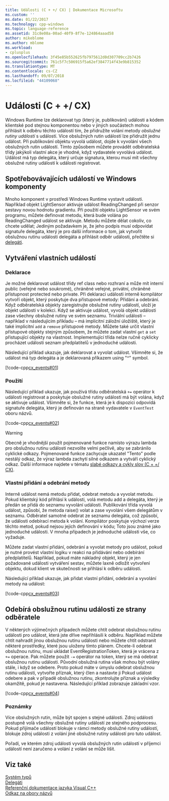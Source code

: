 ```yaml
---
title: Události (C + +/ CX) | Dokumentace Microsoftu
ms.custom: ''
ms.date: 01/22/2017
ms.technology: cpp-windows
ms.topic: language-reference
ms.assetid: 31c8e08a-00ad-40f9-8f7e-124864aaad58
author: mikeblome
ms.author: mblome
ms.workload:
- cplusplus
ms.openlocfilehash: 3f45e85b552625fb7975612d0d307709cc2b7426
ms.sourcegitcommit: 761c5f7c506915f5a62ef3847714f43e9b815352
ms.translationtype: MT
ms.contentlocale: cs-CZ
ms.lasthandoff: 09/07/2018
ms.locfileid: "44109068"
---
```

# <a name="events-ccx"></a>Události (C + +/ CX)

Windows Runtime lze deklarovat typ (který je, publikování) události a kódem klientské pod stejnou komponentou nebo v jiných součástech mohou přihlásit k odběru těchto událostí tím, že přidružíte volání metody *obslužné rutiny událostí* s událostí. Více obslužných rutin událostí lze přidružit jednu událost. Při publikování objektu vyvolá událost, dojde k vyvolání všech obslužných rutin událostí. Tímto způsobem můžete provádět odběratelská třídy jakýkoli vlastní akce je vhodné, když vydavatele vyvolává událost. Událost má typ delegáta, který určuje signatura, kterou musí mít všechny obslužné rutiny událostí k události registrovat.

## <a name="consuming-events-in-windows-components"></a>Spotřebovávajících událostí ve Windows komponenty

Mnoho komponent v prostředí Windows Runtime vystavit události. Například objekt LightSensor aktivuje událost ReadingChanged při senzor sestavy novou hodnotu gradientu. Při použití objektu LightSensor ve svém programu, můžete definovat metodu, která bude volána po ReadingChanged událost se aktivuje. Metodu můžete dělat cokoliv, co chcete udělat; Jediným požadavkem je, že jeho podpis musí odpovídat signatuře delegáta, který je pro další informace o tom, jak vytvořit obslužnou rutinu události delegáta a přihlásit odběr události, přečtěte si [delegáti](../cppcx/delegates-c-cx.md).

## <a name="creating-custom-events"></a>Vytváření vlastních událostí

### <a name="declaration"></a>Deklarace

Je možné deklarovat událost třídy ref class nebo rozhraní a může mít interní public (veřejné nebo soukromé), chráněné veřejné, privátní, chráněné přístupnost protected nebo private. Při deklaraci události interně kompilátor vytvoří objekt, který poskytuje dva přístupové metody: Přidání a odebrání. Když odběratelská objekty zaregistrujte obslužné rutiny událostí, uloží je objekt události v kolekci. Když se aktivuje událost, vyvolá objekt události zase všechny obslužné rutiny ve svém seznamu. Triviální události – například v následujícím příkladu – má implicitní záložní úložiště, který je také implicitní `add` a `remove` přístupové metody. Můžete také určit vlastní přístupové objekty stejným způsobem, že můžete zadat vlastní `get` a `set` přistupující objekty na vlastnost.  Implementující třída nelze ručně cyklicky procházet události seznam předplatitelů v jednoduché události.

Následující příklad ukazuje, jak deklarovat a vyvolat událost. Všimněte si, že událost má typ delegáta a je deklarovaná příkazem using "^" symbol.

[!code-cpp[cx_events#01](../cppcx/codesnippet/CPP/cx_events/class1.h#01)]

### <a name="usage"></a>Použití

Následující příklad ukazuje, jak používá třídu odběratelská `+=` operátor k události registrovat a poskytuje obslužné rutiny události má být volána, když se aktivuje událost. Všimněte si, že funkce, která je k dispozici odpovídá signatuře delegáta, který je definován na straně vydavatele v `EventTest` oboru názvů.

[!code-cpp[cx_events#02](../cppcx/codesnippet/CPP/eventsupportinvs/eventclientclass.h#02)]

> [!WARNING]
> Obecně je vhodnější použít pojmenované funkce namísto výrazu lambda pro obslužnou rutinu události nezvolíte velmi pečlivě, aby se zabránilo cyklické odkazy. Pojmenované funkce zachycuje ukazatel "Tento" podle nestálý odkaz, že výraz lambda zachytí silné odkazem a vytváří cyklický odkaz. Další informace najdete v tématu [slabé odkazy a cykly slov (C + +/ CX)](../cppcx/weak-references-and-breaking-cycles-c-cx.md).

### <a name="custom-add-and-remove-methods"></a>Vlastní přidání a odebrání metody

Interně událost nemá metodu přidat, odebrat metodu a vyvolat metodu. Pokud klientský kód přihlásí k události, volá metodu add a delegáta, který je předán se přidá do seznamu vyvolání události. Publikování třída vyvolá událost, způsobí, že metoda raise() volat a zase vyvolání všem delegátům v seznamu. Odběratel samotné odebrat ze seznamu delegáta, což způsobí, že události odebírací metoda k volání. Kompilátor poskytuje výchozí verze těchto metod, pokud nejsou jejich definování v kódu; Toto jsou známé jako jednoduché události. V mnoha případech je jednoduché události vše, co vyžaduje.

Můžete zadat vlastní přidání, odebrání a vyvolat metody pro událost, pokud je nutné provést vlastní logiku v reakci na přidávání nebo odebírání předplatitelů. Například, pokud máte nákladný objekt, který je jen požadované události vytváření sestav, můžete laxně odložit vytvoření objektu, dokud klient ve skutečnosti se přihlásí k odběru události.

Následující příklad ukazuje, jak přidat vlastní přidání, odebrání a vyvolání metody na událost:

[!code-cpp[cx_events#03](../cppcx/codesnippet/CPP/cx_events/class1.h#03)]

## <a name="removing-an-event-handler-from-the-subscriber-side"></a>Odebírá obslužnou rutinu události ze strany odběratele

V některých výjimečných případech můžete chtít odebrat obslužnou rutinu události pro událost, která jste dříve nepřihlásili k odběru. Například můžete chtít nahradit jinou obslužnou rutinu události nebo můžete chtít odstranit některé prostředky, které jsou uloženy tímto plánem. Chcete-li odebrat obslužnou rutinu, musí ukládat EventRegistrationToken, která je vrácena z `+=` operace. Pak můžete použít `-=` operátor na token, který se má odebrat obslužnou rutinu události.  Původní obslužná rutina však mohou být volány stále, i když se odebere. Proto pokud máte v úmyslu odebrat obslužnou rutinu události, vytvořte příznak, který člen a nastavte ji Pokud událost odebere a pak v případě obslužnou rutinu, zkontrolujte příznak a výsledky okamžitě, pokud je nastavena. Následující příklad zobrazuje základní vzor.

[!code-cpp[cx_events#04](../cppcx/codesnippet/CPP/eventsupportinvs/eventclientclass.h#04)]

### <a name="remarks"></a>Poznámky

Více obslužných rutin, může být spojen s stejné události. Zdroj události postupně volá všechny obslužné rutiny událostí ze stejného podprocesu. Pokud přijímače událostí blokuje v rámci metody obslužné rutiny událostí, blokuje zdroj události z volání jiné obslužné rutiny událostí pro tuto událost.

Pořadí, ve kterém zdroj události vyvolá obslužných rutin událostí v příjemci událostí není zaručeno a volání z volání se může lišit.

## <a name="see-also"></a>Viz také

[Systém typů](../cppcx/type-system-c-cx.md)<br/>
[Delegáti](../cppcx/delegates-c-cx.md)<br/>
[Referenční dokumentace jazyka Visual C++](../cppcx/visual-c-language-reference-c-cx.md)<br/>
[Odkaz na obory názvů](../cppcx/namespaces-reference-c-cx.md)